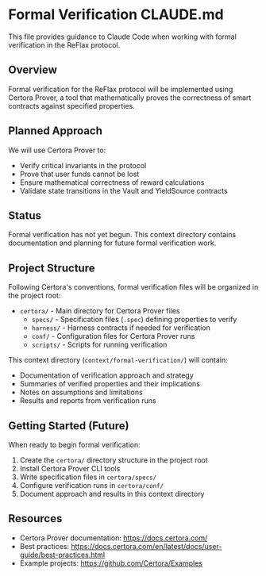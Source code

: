 # Formal Verification CLAUDE.md

This file provides guidance to Claude Code when working with formal verification in the ReFlax protocol.

## Overview

Formal verification for the ReFlax protocol will be implemented using Certora Prover, a tool that mathematically proves the correctness of smart contracts against specified properties.

## Planned Approach

We will use Certora Prover to:
- Verify critical invariants in the protocol
- Prove that user funds cannot be lost
- Ensure mathematical correctness of reward calculations
- Validate state transitions in the Vault and YieldSource contracts

## Status

Formal verification has not yet begun. This context directory contains documentation and planning for future formal verification work.

## Project Structure

Following Certora's conventions, formal verification files will be organized in the project root:
- `certora/` - Main directory for Certora Prover files
  - `specs/` - Specification files (`.spec`) defining properties to verify
  - `harness/` - Harness contracts if needed for verification
  - `conf/` - Configuration files for Certora Prover runs
  - `scripts/` - Scripts for running verification

This context directory (`context/formal-verification/`) will contain:
- Documentation of verification approach and strategy
- Summaries of verified properties and their implications
- Notes on assumptions and limitations
- Results and reports from verification runs

## Getting Started (Future)

When ready to begin formal verification:
1. Create the `certora/` directory structure in the project root
2. Install Certora Prover CLI tools
3. Write specification files in `certora/specs/`
4. Configure verification runs in `certora/conf/`
5. Document approach and results in this context directory

## Resources

- Certora Prover documentation: https://docs.certora.com/
- Best practices: https://docs.certora.com/en/latest/docs/user-guide/best-practices.html
- Example projects: https://github.com/Certora/Examples
